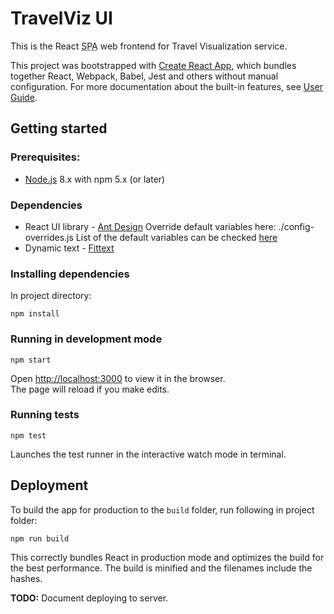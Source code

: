 # TravelViz UI

This is the React <abbr title="Single-Page Application">SPA</abbr> web frontend for Travel Visualization service.

This project was bootstrapped with [Create React App](https://github.com/facebook/create-react-app), which bundles together React, Webpack, Babel, Jest and others without manual configuration. For more documentation about the built-in features, see [User Guide](https://github.com/facebook/create-react-app/blob/master/packages/react-scripts/template/README.md).


## Getting started

### Prerequisites:

* [Node.js](https://nodejs.org/) 8.x with npm 5.x (or later)

### Dependencies
- React UI library - [Ant Design](https://ant.design)
Override default variables here: ./config-overrides.js
List of the default variables can be checked [here](https://github.com/ant-design/ant-design/blob/master/components/style/themes/default.less)
- Dynamic text - [Fittext](https://github.com/kennethormandy/react-fittext)

### Installing dependencies

In project directory:

```
npm install
```

### Running in development mode

```
npm start
```

Open [http://localhost:3000](http://localhost:3000) to view it in the browser.<br>
The page will reload if you make edits.


### Running tests

```
npm test
```

Launches the test runner in the interactive watch mode in terminal.


## Deployment

To build the app for production to the `build` folder, run following in project folder:

```
npm run build
```

This correctly bundles React in production mode and optimizes the build for the best performance. The build is minified and the filenames include the hashes.

**TODO:** Document deploying to server.
